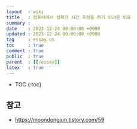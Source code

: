 ```yaml
---
layout  : wiki
title   : 컴퓨터에서 정확한 시간 측정을 하기 어려운 이유
summary :
date    : 2023-12-24 00:00:00 +0900
updated : 2023-12-24 00:00:00 +0900
tag     : essay os
toc     : true
comment : true
public  : true
parent  : [[/essay]]
latex   : true
---
```

* TOC
{:toc}

## 참고

- https://moondongjun.tistory.com/59
